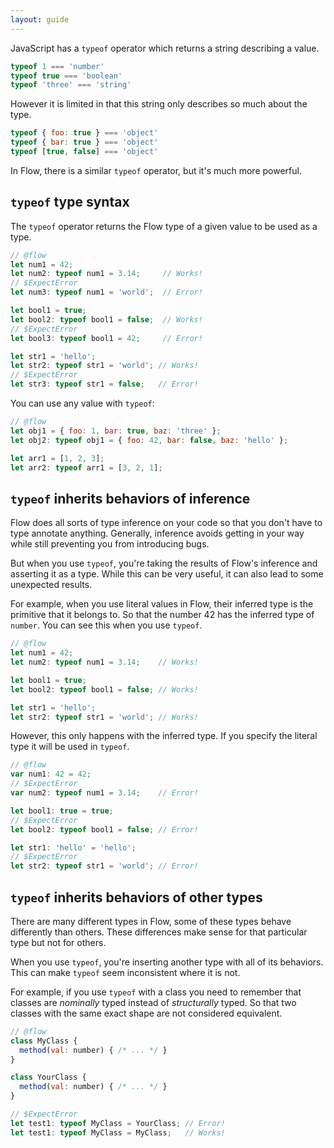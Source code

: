 ```yaml
---
layout: guide
---
```


JavaScript has a `typeof` operator which returns a string describing a value.

```js
typeof 1 === 'number'
typeof true === 'boolean'
typeof 'three' === 'string'
```

However it is limited in that this string only describes so much about the
type.

```js
typeof { foo: true } === 'object'
typeof { bar: true } === 'object'
typeof [true, false] === 'object'
```

In Flow, there is a similar `typeof`  operator, but it's much more powerful.

## `typeof` type syntax <a class="toc" id="toc-typeof-type-syntax" href="#toc-typeof-type-syntax"></a>


The `typeof` operator returns the Flow type of a given value to be used as a
type.

```js
// @flow
let num1 = 42;
let num2: typeof num1 = 3.14;     // Works!
// $ExpectError
let num3: typeof num1 = 'world';  // Error!

let bool1 = true;
let bool2: typeof bool1 = false;  // Works!
// $ExpectError
let bool3: typeof bool1 = 42;     // Error!

let str1 = 'hello';
let str2: typeof str1 = 'world'; // Works!
// $ExpectError
let str3: typeof str1 = false;   // Error!
```

You can use any value with `typeof`:

```js
// @flow
let obj1 = { foo: 1, bar: true, baz: 'three' };
let obj2: typeof obj1 = { foo: 42, bar: false, baz: 'hello' };

let arr1 = [1, 2, 3];
let arr2: typeof arr1 = [3, 2, 1];
```

## `typeof` inherits behaviors of inference <a class="toc" id="toc-typeof-inherits-behaviors-of-inference" href="#toc-typeof-inherits-behaviors-of-inference"></a>

Flow does all sorts of type inference on your code so that you don't have to
type annotate anything. Generally, inference avoids getting in your way while
still preventing you from introducing bugs.

But when you use `typeof`, you're taking the results of Flow's inference and
asserting it as a type. While this can be very useful, it can also lead to some
unexpected results.

For example, when you use literal values in Flow, their inferred type is the
primitive that it belongs to. So that the number 42 has the inferred type of
`number`. You can see this when you use `typeof`.

```js
// @flow
let num1 = 42;
let num2: typeof num1 = 3.14;    // Works!

let bool1 = true;
let bool2: typeof bool1 = false; // Works!

let str1 = 'hello';
let str2: typeof str1 = 'world'; // Works!
```

However, this only happens with the inferred type. If you specify the literal
type it will be used in `typeof`.

```js
// @flow
var num1: 42 = 42;
// $ExpectError
var num2: typeof num1 = 3.14;    // Error!

let bool1: true = true;
// $ExpectError
let bool2: typeof bool1 = false; // Error!

let str1: 'hello' = 'hello';
// $ExpectError
let str2: typeof str1 = 'world'; // Error!
```

## `typeof` inherits behaviors of other types <a class="toc" id="toc-typeof-inherits-behaviors-of-other-types" href="#toc-typeof-inherits-behaviors-of-other-types"></a>

There are many different types in Flow, some of these types behave differently
than others. These differences make sense for that particular type but not for
others.

When you use `typeof`, you're inserting another type with all of its behaviors.
This can make `typeof` seem inconsistent where it is not.

For example, if you use `typeof` with a class you need to remember that classes
are *nominally* typed instead of *structurally* typed. So that two classes with
the same exact shape are not considered equivalent.

```js
// @flow
class MyClass {
  method(val: number) { /* ... */ }
}

class YourClass {
  method(val: number) { /* ... */ }
}

// $ExpectError
let test1: typeof MyClass = YourClass; // Error!
let test1: typeof MyClass = MyClass;   // Works!
```
